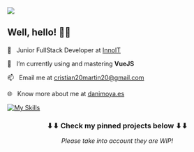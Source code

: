 <img src="/img/header-logo.svg">

<h2>
    Well, hello! 👋🏻
</h2>

💼&nbsp;&nbsp;&nbsp;Junior FullStack Developer at <a href="https://www.inno-it.es/">InnoIT</a>&nbsp;<img style="margin-bottom: -2px" height="16" width="16" src="https://www.inno-it.es/wp-content/uploads/2023/04/favicon-150x150.png">

🌱&nbsp;&nbsp;&nbsp;I’m currently using and mastering **VueJS**

📫&nbsp;&nbsp;&nbsp;Email me at cristian20martin20@gmail.com

🌐&nbsp;&nbsp;&nbsp;Know more about me at <a href="" target="_blank">danimoya.es</a>

[![My Skills](https://skillicons.dev/icons?i=vue,nuxtjs,vite,ts,html,sass,jest,php,idea,firebase,git,mysql,ps)](https://skillicons.dev)

<h3 align="center">
    ⬇⬇ Check my pinned projects below ⬇⬇
</h3>
<p align="center">
    <i>Please take into account they are WIP!<i>
</p>
